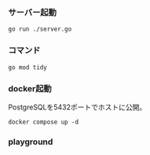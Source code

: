 ### サーバー起動
```
go run ./server.go
```


### コマンド
```
go mod tidy
```

### docker起動
PostgreSQLを5432ポートでホストに公開。
```
docker compose up -d
```

### playground
